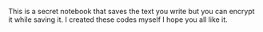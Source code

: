 This is a secret notebook that saves the text you write but you can encrypt it while saving it. I created these codes myself I hope you all like it.
